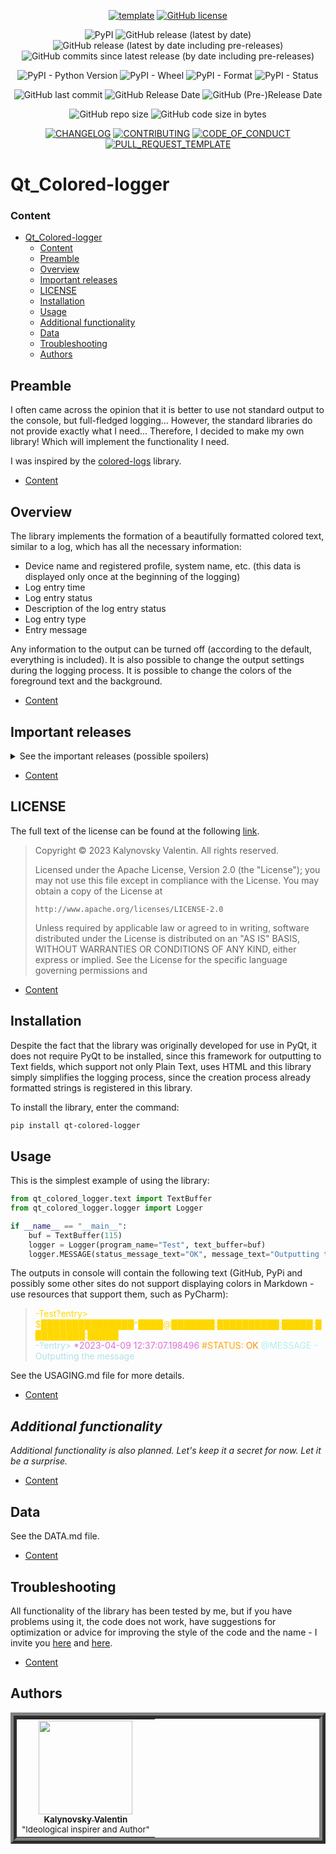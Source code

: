 <div align="center">

[![template](https://img.shields.io/badge/Repository-template-darkred)](https://github.com/Nakama3942/template_rep)
[![GitHub license](https://img.shields.io/github/license/Nakama3942/qt_colored_logger?color=gold&style=flat-square)](https://github.com/Nakama3942/qt_colored_logger/blob/master/LICENSE)

![PyPI](https://img.shields.io/pypi/v/qt-colored-logger?color=yellow&logo=pypi&logoColor=white&style=flat-square)
![GitHub release (latest by date)](https://img.shields.io/github/v/release/Nakama3942/qt_colored_logger?label=latest%20release&logo=github&style=flat-square)
![GitHub release (latest by date including pre-releases)](https://img.shields.io/github/v/release/Nakama3942/qt_colored_logger?color=orange&include_prereleases&label=latest%20pre-release&logo=github&style=flat-square)
![GitHub commits since latest release (by date including pre-releases)](https://img.shields.io/github/commits-since/Nakama3942/qt_colored_logger/v0.3.0?include_prereleases&style=flat-square)

![PyPI - Python Version](https://img.shields.io/pypi/pyversions/qt_colored_logger?style=flat-square)
![PyPI - Wheel](https://img.shields.io/pypi/wheel/qt_colored_logger?style=flat-square)
![PyPI - Format](https://img.shields.io/pypi/format/qt_colored_logger?label=PyPI%20format&style=flat-square)
![PyPI - Status](https://img.shields.io/pypi/status/qt_colored_logger?label=PyPI%20status&style=flat-square)

![GitHub last commit](https://img.shields.io/github/last-commit/Nakama3942/qt_colored_logger?style=flat-square)
![GitHub Release Date](https://img.shields.io/github/release-date/Nakama3942/qt_colored_logger?style=flat-square)
![GitHub (Pre-)Release Date](https://img.shields.io/github/release-date-pre/Nakama3942/qt_colored_logger?label=%28pre-%29release%20date&style=flat-square)

![GitHub repo size](https://img.shields.io/github/repo-size/Nakama3942/qt_colored_logger?color=darkgreen&style=flat-square)
![GitHub code size in bytes](https://img.shields.io/github/languages/code-size/Nakama3942/qt_colored_logger?color=darkgreen&style=flat-square)

[![CHANGELOG](https://img.shields.io/badge/here-CHANGELOG-yellow)](https://github.com/Nakama3942/qt_colored_logger/blob/master/CHANGELOG.md)
[![CONTRIBUTING](https://img.shields.io/badge/here-CONTRIBUTING-indigo)](https://github.com/Nakama3942/qt_colored_logger/blob/master/CONTRIBUTING.md)
[![CODE_OF_CONDUCT](https://img.shields.io/badge/here-CODE_OF_CONDUCT-darkgreen)](https://github.com/Nakama3942/qt_colored_logger/blob/master/CODE_OF_CONDUCT.md)
[![PULL_REQUEST_TEMPLATE](https://img.shields.io/badge/here-PULL_REQUEST_TEMPLATE-orange)](https://github.com/Nakama3942/qt_colored_logger/blob/master/.github/PULL_REQUEST_TEMPLATE.md)

</div>

# Qt_Сolored-logger
### Content
- [Qt_Сolored-logger](#qtсolored-logger)
	- [Content](#content)
	- [Preamble](#preamble)
	- [Overview](#overview)
    - [Important releases](#important-releases)
	- [LICENSE](#license)
	- [Installation](#installation)
	- [Usage](#usage)
	- [Additional functionality](#additional-functionality)
	- [Data](#data)
	- [Troubleshooting](#troubleshooting)
	- [Authors](#authors)

## Preamble
I often came across the opinion that it is better to use not standard output to the console, but full-fledged logging... However, the standard libraries do not provide exactly what I need... Therefore, I decided to make my own library! Which will implement the functionality I need.

I was inspired by the [colored-logs](https://pypi.org/project/colored-logs/) library.

- [Content](#content)

## Overview
The library implements the formation of a beautifully formatted colored text, similar to a log, which has all the necessary information:
- Device name and registered profile, system name, etc. (this data is displayed only once at the beginning of the logging)
- Log entry time
- Log entry status
- Description of the log entry status
- Log entry type
- Entry message

Any information to the output can be turned off (according to the default, everything is included). It is also possible to change the output settings during the logging process. It is possible to change the colors of the foreground text and the background.

- [Content](#content)

## Important releases
<details><summary>See the important releases (possible spoilers)</summary>

- [x] v0.1.0 - First official release (complete basic HTML logger)
- [x] v0.2.0 - Structural update (added basic console logger with HTML base)
- [x] v0.3.0 - Background update (added background for log entries)
- [x] v0.4.0 - Buffer update (added text buffer)
- [ ] v0.5.0 - Unifying update (console and HTML are combined into one class)
- [ ] v0.6.0 - Symbols update (added hint symbols near log entries types)
- [ ] v0.7.0 - Progress update (added start of some log entries in threads (process))
- [ ] v0.8.0 - Animation update (added animations in processes)
- [ ] v0.9.0 - Search update (added search by log entry types)
- [ ] v0.9.1 - Extension update (made wheel format and instruction of toml)
- [ ] v1.0.0 - Completion of logger development (logger development completed)
- [ ] v1.1.0 - Font update (added a class that formats text outside the logger)

</details>

- [Content](#content)

## LICENSE
The full text of the license can be found at the following [link](https://github.com/Nakama3942/qt_colored_logger/blob/master/LICENSE).

> Copyright © 2023 Kalynovsky Valentin. All rights reserved.
>
> Licensed under the Apache License, Version 2.0 (the "License");
> you may not use this file except in compliance with the License.
> You may obtain a copy of the License at
>
>     http://www.apache.org/licenses/LICENSE-2.0
>
> Unless required by applicable law or agreed to in writing, software
> distributed under the License is distributed on an "AS IS" BASIS,
> WITHOUT WARRANTIES OR CONDITIONS OF ANY KIND, either express or implied.
> See the License for the specific language governing permissions and

- [Content](#content)

## Installation
Despite the fact that the library was originally developed for use in PyQt, it does not require PyQt to be installed, since this framework for outputting to Text fields, which support not only Plain Text, uses HTML and this library simply simplifies the logging process, since the creation process already formatted strings is registered in this library.

To install the library, enter the command:
```sh
pip install qt-colored-logger
```

## Usage
This is the simplest example of using the library:
```python
from qt_colored_logger.text import TextBuffer
from qt_colored_logger.logger import Logger

if __name__ == "__main__":
	buf = TextBuffer(115)
	logger = Logger(program_name="Test", text_buffer=buf)
	logger.MESSAGE(status_message_text="OK", message_text="Outputting the message")
```

The outputs in console will contain the following text (GitHub, PyPi and possibly some other sites do not support displaying colors in Markdown - use resources that support them, such as PyCharm):
> <span style='background-color: #;'><span style='color: #ffd700;'>-Test?entry> $███████████████^████@███████:██████████:█████:█████████:█████</span></span><br>
> <span style='background-color: #;'><span style='color: #b0e0e6;'>-?entry> </span><span style='color: #da70d6;'>*2023-04-09 12:37:07.198496 </span><span style='color: #ffa500;'>#STATUS: </span><span style='color: #ff8c00;'>OK </span><span style='color: #afeeee;'>@MESSAGE - </span><span style='color: #b0e0e6;'>Outputting the message</span></span><br>

See the USAGING.md file for more details.

- [Content](#content)

## *Additional functionality*
*Additional functionality is also planned. Let's keep it a secret for now. Let it be a surprise.*

- [Content](#content)

## Data
See the DATA.md file.

- [Content](#content)

## Troubleshooting
All functionality of the library has been tested by me, but if you have problems using it, the code does not work, have suggestions for optimization or advice for improving the style of the code and the name - I invite you [here](https://github.com/Nakama3942/qt_colored_logger/blob/master/CONTRIBUTING.md) and [here](https://github.com/Nakama3942/qt_colored_logger/blob/master/CODE_OF_CONDUCT.md).

- [Content](#content)

## Authors
<table align="center" style="border-width: 10; border-style: ridge">
	<tr>
		<td align="center"><a href="https://github.com/Nakama3942"><img src="https://avatars.githubusercontent.com/u/73797846?s=400&u=a9b7688ac521d739825d7003a5bd599aab74cb76&v=4" width="150px;" alt=""/><br /><sub><b>Kalynovsky Valentin</b></sub></a><sub><br />"Ideological inspirer and Author"</sub></td>
		<!--<td></td>-->
	</tr>
<!--
	<tr>
		<td></td>
		<td></td>
	</tr>
-->
</table>

